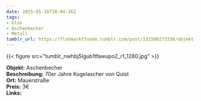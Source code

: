```yaml
---
date: 2015-05-16T20:04:16Z
tags:
- Glas
- Aschenbecher
- Metall
tumblr_url: https://flohmarktfunde.tumblr.com/post/131500273338/objekt-aschenbecher-beschreibung-70er-jahre
---
```

 {{< figure src="tumblr_nwhbj5Igub1tfawupo2_r1_1280.jpg" >}}  

**Objekt:** Aschenbecher  
**Beschreibung:** 70er Jahre Kugelascher von Quist  
**Ort:** Mauerstraße  
**Preis:** 3€  
**Links:** 
